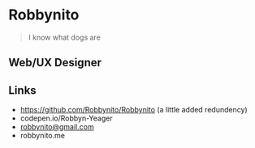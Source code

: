 # Robbynito
> I know what dogs are
## Web/UX Designer
## Links
* https://github.com/Robbynito/Robbynito (a little added redundency)
* codepen.io/Robbyn-Yeager
* robbynito@gmail.com
* robbynito.me
